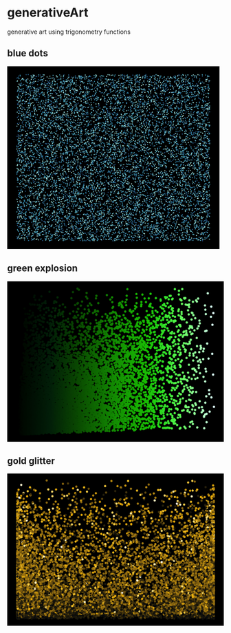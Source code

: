 # generativeArt
generative art using trigonometry functions


## blue dots
![dots](./img/bluedots.png)

## green explosion
![explosion](./img/greenexplosion.png)

## gold glitter
![glitter](./img/goldglitter.png)








